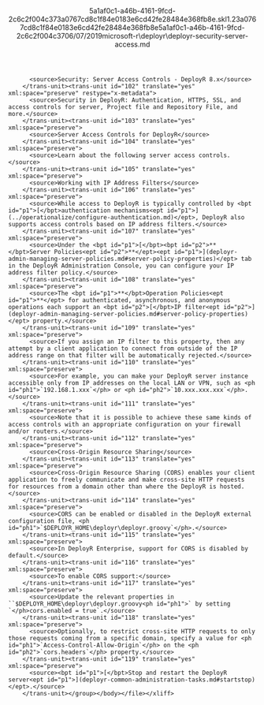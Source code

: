 <?xml version="1.0"?><xliff version="1.2" xmlns="urn:oasis:names:tc:xliff:document:1.2" xmlns:xsi="http://www.w3.org/2001/XMLSchema-instance" xsi:schemaLocation="urn:oasis:names:tc:xliff:document:1.2 xliff-core-1.2-transitional.xsd"><file datatype="xml" original="deployr-security-server-access.md" source-language="en-US" target-language="en-US"><header><tool tool-id="mdxliff" tool-name="mdxliff" tool-version="1.0-4e81c41" tool-company="Microsoft" /><xliffext:skl_file_name xmlns:xliffext="urn:microsoft:content:schema:xliffextensions">5a1af0c1-a46b-4161-9fcd-2c6c2f004c373a0767cd8c1f84e0183e6cd42fe28484e368fb8e.skl</xliffext:skl_file_name><xliffext:version xmlns:xliffext="urn:microsoft:content:schema:xliffextensions">1.2</xliffext:version><xliffext:ms.openlocfilehash xmlns:xliffext="urn:microsoft:content:schema:xliffextensions">3a0767cd8c1f84e0183e6cd42fe28484e368fb8e</xliffext:ms.openlocfilehash><xliffext:ms.sourcegitcommit xmlns:xliffext="urn:microsoft:content:schema:xliffextensions">5a1af0c1-a46b-4161-9fcd-2c6c2f004c37</xliffext:ms.sourcegitcommit><xliffext:ms.lasthandoff xmlns:xliffext="urn:microsoft:content:schema:xliffextensions">06/07/2019</xliffext:ms.lasthandoff><xliffext:ms.openlocfilepath xmlns:xliffext="urn:microsoft:content:schema:xliffextensions">microsoft-r\deployr\deployr-security-server-access.md</xliffext:ms.openlocfilepath></header><body><group id="content" extype="content"><trans-unit id="101" translate="yes" xml:space="preserve" restype="x-metadata">
          <source>Security: Server Access Controls - DeployR 8.x</source>
        </trans-unit><trans-unit id="102" translate="yes" xml:space="preserve" restype="x-metadata">
          <source>Security in DeployR: Authentication, HTTPS, SSL, and access controls for server, Project file and Repository File, and more.</source>
        </trans-unit><trans-unit id="103" translate="yes" xml:space="preserve">
          <source>Server Access Controls for DeployR</source>
        </trans-unit><trans-unit id="104" translate="yes" xml:space="preserve">
          <source>Learn about the following server access controls.</source>
        </trans-unit><trans-unit id="105" translate="yes" xml:space="preserve">
          <source>Working with IP Address Filters</source>
        </trans-unit><trans-unit id="106" translate="yes" xml:space="preserve">
          <source>While access to DeployR is typically controlled by <bpt id="p1">[</bpt>authentication mechanisms<ept id="p1">](../operationalize/configure-authentication.md)</ept>, DeployR also supports access controls based on IP address filters.</source>
        </trans-unit><trans-unit id="107" translate="yes" xml:space="preserve">
          <source>Under the <bpt id="p1">[</bpt><bpt id="p2">**</bpt>Server Policies<ept id="p2">**</ept><ept id="p1">](deployr-admin-managing-server-policies.md#server-policy-properties)</ept> tab in the DeployR Administration Console, you can configure your IP address filter policy.</source>
        </trans-unit><trans-unit id="108" translate="yes" xml:space="preserve">
          <source>The <bpt id="p1">**</bpt>Operation Policies<ept id="p1">**</ept> for authenticated, asynchronous, and anonymous operations each support an <bpt id="p2">[</bpt>IP filter<ept id="p2">](deployr-admin-managing-server-policies.md#server-policy-properties)</ept> property.</source>
        </trans-unit><trans-unit id="109" translate="yes" xml:space="preserve">
          <source>If you assign an IP filter to this property, then any attempt by a client application to connect from outside of the IP address range on that filter will be automatically rejected.</source>
        </trans-unit><trans-unit id="110" translate="yes" xml:space="preserve">
          <source>For example, you can make your DeployR server instance accessible only from IP addresses on the local LAN or VPN, such as <ph id="ph1">`192.168.1.xxx`</ph> or <ph id="ph2">`10.xxx.xxx.xxx`</ph>.</source>
        </trans-unit><trans-unit id="111" translate="yes" xml:space="preserve">
          <source>Note that it is possible to achieve these same kinds of access controls with an appropriate configuration on your firewall and/or routers.</source>
        </trans-unit><trans-unit id="112" translate="yes" xml:space="preserve">
          <source>Cross-Origin Resource Sharing</source>
        </trans-unit><trans-unit id="113" translate="yes" xml:space="preserve">
          <source>Cross-Origin Resource Sharing (CORS) enables your client application to freely communicate and make cross-site HTTP requests for resources from a domain other than where the DeployR is hosted.</source>
        </trans-unit><trans-unit id="114" translate="yes" xml:space="preserve">
          <source>CORS can be enabled or disabled in the DeployR external configuration file, <ph id="ph1">`$DEPLOYR_HOME\deployr\deployr.groovy`</ph>.</source>
        </trans-unit><trans-unit id="115" translate="yes" xml:space="preserve">
          <source>In DeployR Enterprise, support for CORS is disabled by default.</source>
        </trans-unit><trans-unit id="116" translate="yes" xml:space="preserve">
          <source>To enable CORS support:</source>
        </trans-unit><trans-unit id="117" translate="yes" xml:space="preserve">
          <source>Update the relevant properties in ``$DEPLOYR_HOME\deployr\deployr.groovy<ph id="ph1">` by setting `</ph>cors.enabled = true`.</source>
        </trans-unit><trans-unit id="118" translate="yes" xml:space="preserve">
          <source>Optionally, to restrict cross-site HTTP requests to only those requests coming from a specific domain, specify a value for <ph id="ph1">`Access-Control-Allow-Origin`</ph> on the <ph id="ph2">`cors.headers`</ph> property.</source>
        </trans-unit><trans-unit id="119" translate="yes" xml:space="preserve">
          <source><bpt id="p1">[</bpt>Stop and restart the DeployR server<ept id="p1">](deployr-common-administration-tasks.md#startstop)</ept>.</source>
        </trans-unit></group></body></file></xliff>